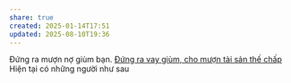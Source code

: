 ```yaml
---
share: true
created: 2025-01-14T17:51
updated: 2025-08-10T19:36
---
```


Đứng ra mượn nợ giùm bạn.
[Đứng ra vay giùm, cho mượn tài sản thế chấp](../C%C3%B4ng%20vi%E1%BB%87c/%C4%90%E1%BB%A9ng%20ra%20vay%20gi%C3%B9m,%20cho%20m%C6%B0%E1%BB%A3n%20t%C3%A0i%20s%E1%BA%A3n%20th%E1%BA%BF%20ch%E1%BA%A5p.md)
Hiện tại có những người như sau

